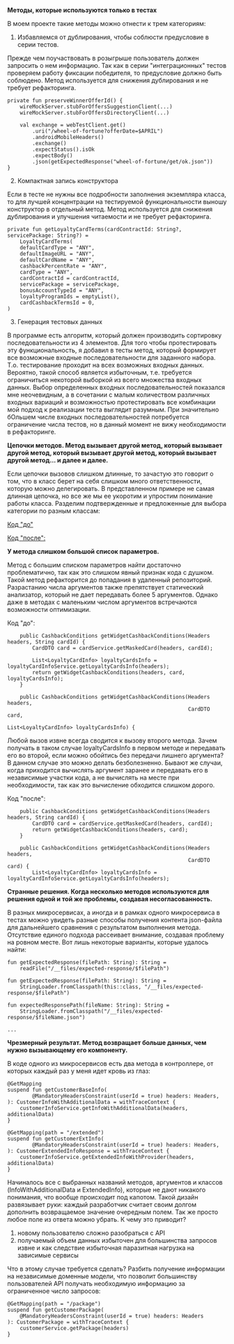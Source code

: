 **Методы, которые используются только в тестах**

В моем проекте такие методы можно отнести к трем категориям:

1. Избавляемся от дублирования, чтобы соблюсти предусловие в серии тестов. 

Прежде чем поучаствовать в розыгрыше пользователь должен запросить о нем информацию. Так как в серии "интеграционных" тестов проверяем работу фиксации победителя, то предусловие должно быть соблюдено. Метод используется для снижения дублирования и не требует рефакторинга.

```
private fun preserveWinnerOfferId() {
    wireMockServer.stubForOffersSuggestionClient(...)
    wireMockServer.stubForOffersDirectoryClient(...)

    val exchange = webTestClient.get()
        .uri("/wheel-of-fortune?offerDate=$APRIL")
        .androidMobileHeaders()
        .exchange()
        .expectStatus().isOk
        .expectBody()
        .json(getExpectedResponse("wheel-of-fortune/get/ok.json"))
}
```

2. Компактная запись конструктора

Если в тесте не нужны все подробности заполнения экземпляра класса, то для лучшей концентрации на тестируемой функциональности выношу конструктор в отдельный метод. Метод используется для снижения дублирования и улучшения читаемости и не требует рефакторинга.

```
private fun getLoyaltyCardTerms(cardContractId: String?, servicePackage: String?) =
    LoyaltyCardTerms(
    defaultCardType = "ANY",
    defaultImageURL = "ANY",
    defaultCardName = "ANY",
    cashbackPercentRate = "ANY",
    cardType = "ANY",
    cardContractId = cardContractId,
    servicePackage = servicePackage,
    bonusAccountTypeId = "ANY",
    loyaltyProgramIds = emptyList(),
    cardCashbackTermsId = 0,
)
```

3. Генерация тестовых данных

В программе есть алгоритм, который должен производить сортировку последовательности из 4 элементов. Для того чтобы протестировать эту функциональность, я добавил в тесты метод, который формирует все возможные входные последовательности для заданного набора. Т.о. тестирование проходит на всех возможных входных данных. Вероятно, такой способ является избыточным, т.е. требуется ограничиться некоторой выборкой из всего множества входных данных. Выбор определенных входных последовательностей показался мне неочевидным, а в сочетании с малым количеством различных входных вариаций и возможностью протестировать все комбинации мой подход к реализации теста выглядит разумным. При значительно бОльшем числе входных последовательностей потребуется ограничение числа тестов, но в данный момент не вижу необходимости в рефакторинге. 

**Цепочки методов. Метод вызывает другой метод, который вызывает другой метод, который вызывает другой метод, который вызывает другой метод... и далее и далее.**

Если цепочки вызовов слишком длинные, то зачастую это говорит о том, что в класс берет на себя слишком много ответственности, которую можно делегировать. В представленном примере не самая длинная цепочка, но все же мы ее укоротим и упростим понимание работы класса. Разделим подтвержденные и предложенные для выбора категории по разным классам:

[Код "до"](..%2F..%2Fjava%2Fstrong%2Fideas%2Flesson_9%2Fbefore)

[Код "после":](..%2F..%2Fjava%2Fstrong%2Fideas%2Flesson_9%2Fafter)

**У метода слишком большой список параметров.**

Метод с большим списком параметров найти достаточно проблематично, так как это слишком явный признак кода с душком. Такой метод рефакторится до попадания в удаленный репозиторий. Разрастанию числа аргументов также препятствует статический анализатор, который не дает передавать более 5 аргументов. Однако даже в методах с маленьким числом аргументов встречаются возможности оптимизации. 

Код "до":

```
    public CashbackConditions getWidgetCashbackConditions(Headers headers, String cardId) {
        CardDTO card = cardService.getMaskedCard(headers, cardId);

        List<LoyaltyCardInfo> loyaltyCardsInfo = loyaltyCardInfoService.getLoyaltyCardsInfo(headers);
        return getWidgetCashbackConditions(headers, card, loyaltyCardsInfo);
    }

    public CashbackConditions getWidgetCashbackConditions(Headers headers,
                                                          CardDTO card,
                                                          List<LoyaltyCardInfo> loyaltyCardsInfo) {
```

Любой вызов извне всегда сводится к вызову второго метода. Зачем получать в таком случае loyaltyCardsInfo в первом методе и передавать его во второй, если можно обойтись без передачи лишнего аргумента? В данном случае это можно делать безболезненно. Бывают же случаи, когда приходится вычислять аргумент заранее и передавать его в независимые участки кода, а не вычислять на месте при необходимости, так как это вычисление обходится слишком дорого.

Код "после":

```
    public CashbackConditions getWidgetCashbackConditions(Headers headers, String cardId) {
        CardDTO card = cardService.getMaskedCard(headers, cardId);
        return getWidgetCashbackConditions(headers, card);
    }

    public CashbackConditions getWidgetCashbackConditions(Headers headers,
                                                          CardDTO card) {
        List<LoyaltyCardInfo> loyaltyCardsInfo = loyaltyCardInfoService.getLoyaltyCardsInfo(headers);
```

**Странные решения. Когда несколько методов используются для решения одной и той же проблемы, создавая несогласованность.**

В разных микросервисах, а иногда и в рамках одного микросервиса в тестах можно увидеть разные способы получения контента json-файла для дальнейшего сравнения с результатом выполнения метода. Отсутствие единого подхода рассеивает внимание, создавая проблему на ровном месте. Вот лишь некоторые варианты, которые удалось найти:

```
fun getExpectedResponse(filePath: String): String =
    readFile("/__files/expected-response/$filePath")

fun getExpectedResponse(filePath: String): String =
    StringLoader.fromClasspath(this::class, "/__files/expected-response/$filePath")
    
fun expectedResponsePath(fileName: String): String =
    StringLoader.fromClasspath("/__files/expected-response/$fileName.json")
    
...
```

**Чрезмерный результат. Метод возвращает больше данных, чем нужно вызывающему его компоненту.**

В коде одного из микросервисов есть два метода в контроллере, от которых каждый раз у меня идет кровь из глаз:

```
@GetMapping
suspend fun getCustomerBaseInfo(
        @MandatoryHeadersConstraint(userId = true) headers: Headers,
): CustomerInfoWithAdditionalData = withTraceContext {
    customerInfoService.getInfoWithAdditionalData(headers, additionalData)
}

@GetMapping(path = "/extended")
suspend fun getCustomerExtInfo(
        @MandatoryHeadersConstraint(userId = true) headers: Headers,
): CustomerExtendedInfoResponse = withTraceContext {
    customerInfoService.getExtendedInfoWithProvider(headers, additionalData)
}
```

Начиналось все с выбранных названий методов, аргументов и классов (InfoWithAdditionalData и ExtendedInfo), которые не дают никакого понимания, что вообще происходит под капотом. Такой дизайн развязывает руки: каждый разработчик считает своим долгом дополнить возвращаемое значение очередным полем. Так же просто любое поле из ответа можно убрать. К чему это приводит?
1) новому пользователю сложно разобраться с API
2) получаемый объем данных избыточен для большинства запросов извне и как следствие избыточная паразитная нагрузка на зависимые сервисы

Что в этому случае требуется сделать? Разбить получение информации на независимые доменные модели, что позволит большинству пользователей API получать необходимую информацию за ограниченное число запросов:

```
@GetMapping(path = "/package")
suspend fun getCustomerPackage(
    @MandatoryHeadersConstraint(userId = true) headers: Headers
): CustomerPackage = withTraceContext { 
    customerService.getPackage(headers) 
}
```